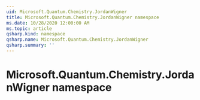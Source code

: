 ```yaml
---
uid: Microsoft.Quantum.Chemistry.JordanWigner
title: Microsoft.Quantum.Chemistry.JordanWigner namespace
ms.date: 10/28/2020 12:00:00 AM
ms.topic: article
qsharp.kind: namespace
qsharp.name: Microsoft.Quantum.Chemistry.JordanWigner
qsharp.summary: ''
---
```


# Microsoft.Quantum.Chemistry.JordanWigner namespace




